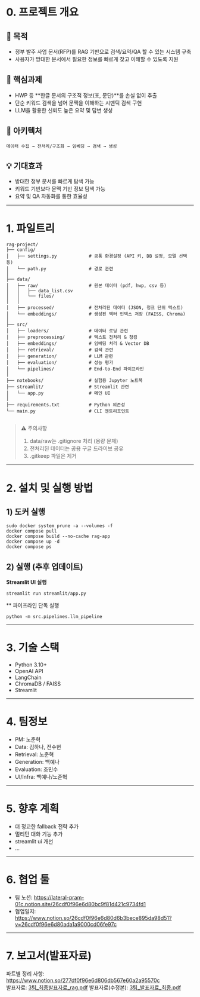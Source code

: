 # 0. 프로젝트 개요
## 🎯 목적
- 정부 발주 사업 문서(RFP)를 RAG 기반으로 검색/요약/QA 할 수 있는 시스템 구축
- 사용자가 방대한 문서에서 필요한 정보를 빠르게 찾고 이해할 수 있도록 지원
## 🔑 핵심과제
- HWP 등 **한글 문서의 구조적 정보(표, 문단)**를 손실 없이 추출
- 단순 키워드 검색을 넘어 문맥을 이해하는 시맨틱 검색 구현
- LLM을 활용한 신뢰도 높은 요약 및 답변 생성
## 📏 아키텍처
`데이터 수집 → 전처리/구조화 → 임베딩 → 검색 → 생성`
## 💡 기대효과
- 방대한 정부 문서를 빠르게 탐색 가능
- 키워드 기반보다 문맥 기반 정보 탐색 가능
- 요약 및 QA 자동화를 통한 효율성

---

# 1. 파일트리
```
rag-project/
├── config/        
│   ├── settings.py            # 공통 환경설정 (API 키, DB 설정, 모델 선택 등)        
│   └── path.py                # 경로 관련        
│        
├── data/        
│   ├── raw/                   # 원본 데이터 (pdf, hwp, csv 등)      
│   │   ├── data_list.csv      
│   │   └── files/      
│   │      
│   ├── processed/             # 전처리된 데이터 (JSON, 청크 단위 텍스트)      
│   └── embeddings/            # 생성된 벡터 인덱스 저장 (FAISS, Chroma)      
│      
├── src/      
│   ├── loaders/               # 데이터 로딩 관련      
│   ├── preprocessing/         # 텍스트 전처리 & 청킹      
│   ├── embeddings/            # 임베딩 처리 & Vector DB      
│   ├── retrieval/             # 검색 관련      
│   ├── generation/            # LLM 관련      
│   ├── evaluation/            # 성능 평가      
│   └── pipelines/             # End-to-End 파이프라인      
│        
├── notebooks/                 # 실험용 Jupyter 노트북      
├── streamlit/                 # Streamlit 관련      
│   └── app.py                 # 메인 UI      
│        
├── requirements.txt           # Python 의존성        
└── main.py                    # CLI 엔트리포인트        
      
```
> ⚠️ 주의사항
> 1. data/raw는 .gitignore 처리 (용량 문제)
> 2. 전처리된 데이터는 공용 구글 드라이브 공유
> 3. .gitkeep 파일은 제거

---

# 2. 설치 및 실행 방법

## 1) 도커 실행
```
sudo docker system prune -a --volumes -f
docker compose pull
docker compose build --no-cache rag-app
docker compose up -d
docker compose ps
```
## 2) 실행 (추후 업데이트)
**Streamlit UI 실행**
```
streamlit run streamlit/app.py
```

** 파이프라인 단독 실행
```
python -m src.pipelines.llm_pipeline
```

---

# 3. 기술 스택
- Python 3.10+
- OpenAI API
- LangChain
- ChromaDB / FAISS
- Streamlit

---

# 4. 팀정보
- PM: 노준혁
- Data: 김하나, 전수현
- Retrieval: 노준혁
- Generation: 백예나
- Evaluation: 조민수
- UI/Infra: 백예나/노준혁

---

# 5. 향후 계획
- 더 정교한 fallback 전략 추가
- 멀티턴 대화 기능 추가
- streamlit ui 개선
- ...

---

# 6. 협업 툴
- 팀 노션: https://lateral-pram-01c.notion.site/26cdf0f96e6d80bc9f81d421c9734fd1
- 협업일지: https://www.notion.so/26cdf0f96e6d80d6b3bece895da98d51?v=26cdf0f96e6d80ada1a9000cd06fe97c

---
# 7. 보고서(발표자료)
파트별 정리 사항: https://www.notion.so/277df0f96e6d806db567e60a2a95570c                  
발표자료: [3팀_최종발표자료_rag.pdf](https://github.com/user-attachments/files/22635108/3._._rag.pdf)
발표자료(수정본): [3팀_발표자료_최종.pdf](https://github.com/user-attachments/files/22653200/3._._.pdf)



